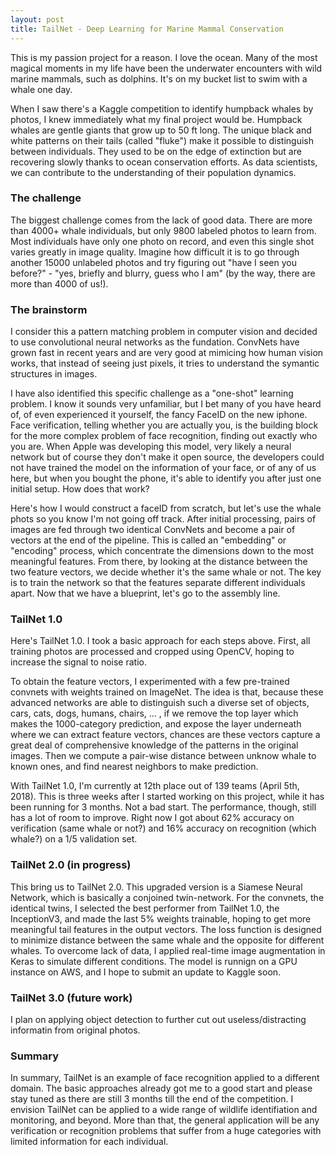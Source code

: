 ```yaml
---
layout: post
title: TailNet - Deep Learning for Marine Mammal Conservation 
---
```


This is my passion project for a reason. I love the ocean. Many of the most magical moments in my life have been the underwater encounters with wild marine mammals, such as dolphins. It's on my bucket list to swim with a whale one day.

When I saw there's a Kaggle competition to identify humpback whales by photos, I knew immediately what my final project would be. Humpback whales are gentle giants that grow up to 50 ft long. The unique black and white patterns on their tails (called "fluke") make it possible to distinguish between individuals. They used to be on the edge of extinction but are recovering slowly thanks to ocean conservation efforts. As data scientists, we can contribute to the understanding of their population dynamics.

### The challenge

The biggest challenge comes from the lack of good data. There are more than 4000+ whale individuals, but only 9800 labeled photos to learn from. Most individuals have only one photo on record, and even this single shot varies greatly in image quality. Imagine how difficult it is to go through another 15000 unlabeled photos and try figuring out "have I seen you before?" - "yes, briefly and blurry, guess who I am" (by the way, there are more than 4000 of us!).

### The brainstorm

I consider this a pattern matching problem in computer vision and decided to use convolutional neural networks as the fundation. ConvNets have grown fast in recent years and are very good at mimicing how human vision works, that instead of seeing just pixels, it tries to understand the symantic structures in images.

I have also identified this specific challenge as a "one-shot" learning problem. I know it sounds very unfamiliar, but I bet many of you have heard of, of even experienced it yourself, the fancy FaceID on the new iphone. Face verification, telling whether you are actually you, is the building block for the more complex problem of face recognition, finding out exactly who you are. When Apple was developing this model, very likely a neural network but of course they don't make it open source, the developers could not have trained the model on the information of your face, or of any of us here, but when you bought the phone, it's able to identify you after just one initial setup. How does that work?

Here's how I would construct a faceID from scratch, but let's use the whale phots so you know I'm not going off track. After initial processing, pairs of images are fed through two identical ConvNets and become a pair of vectors at the end of the pipeline. This is called an "embedding" or "encoding" process, which concentrate the dimensions down to the most meaningful features. From there, by looking at the distance between the two feature vectors, we decide whether it's the same whale or not. The key is to train the network so that the features separate different individuals apart. Now that we have a blueprint, let's go to the assembly line.

### TailNet 1.0

Here's TailNet 1.0. I took a basic approach for each steps above. First, all training photos are processed and cropped using OpenCV, hoping to increase the signal to noise ratio. 

To obtain the feature vectors, I experimented with a few pre-trained convnets with weights trained on ImageNet. The idea is that, because these advanced networks are able to distinguish such a diverse set of objects, cars, cats, dogs, humans, chairs, ... , if we remove the top layer which makes the 1000-category prediction, and expose the layer underneath where we can extract feature vectors, chances are these vectors capture a great deal of comprehensive knowledge of the patterns in the original images. Then we compute a pair-wise distance between unknow whale to known ones, and find nearest neighbors to make prediction. 

With TailNet 1.0, I'm currently at 12th place out of 139 teams (April 5th, 2018). This is three weeks after I started working on this project, while it has been running for 3 months. Not a bad start. The performance, though, still has a lot of room to improve. Right now I got about 62% accuracy on verification (same whale or not?) and 16% accuracy on recognition (which whale?) on a 1/5 validation set.

### TailNet 2.0 (in progress)

This bring us to TailNet 2.0. This upgraded version is a Siamese Neural Network, which is basically a conjoined twin-network. For the convnets, the identical twins, I selected the best performer from TailNet 1.0, the InceptionV3, and made the last 5% weights trainable, hoping to get more meaningful tail features in the output vectors. The loss function is designed to minimize distance between the same whale and the opposite for different whales. To overcome lack of data, I applied real-time image augmentation in Keras to simulate different conditions. The model is runnign on a GPU instance on AWS, and I hope to submit an update to Kaggle soon. 

### TailNet 3.0 (future work)

I plan on applying object detection to further cut out useless/distracting informatin from original photos.

### Summary

In summary, TailNet is an example of face recognition applied to a different domain. The basic approaches already got me to a good start and please stay tuned as there are still 3 months till the end of the competition. I envision TailNet can be applied to a wide range of wildlife identifiation and monitoring, and beyond. More than that, the general application will be any verification or recognition problems that suffer from a huge categories with limited information for each individual.